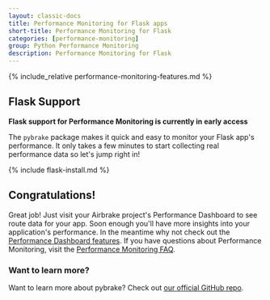 ```yaml
---
layout: classic-docs
title: Performance Monitoring for Flask apps
short-title: Performance Monitoring for Flask
categories: [performance-monitoring]
group: Python Performance Monitoring
description: Performance Monitoring for Flask
---
```


{% include_relative performance-monitoring-features.md %}

## Flask Support

**Flask support for Performance Monitoring is currently in early access**

The `pybrake` package makes it quick and easy to monitor your Flask app's
performance. It only takes a few minutes to start collecting real performance
data so let's jump right in!

{% include flask-install.md %}

## Congratulations!

Great job! Just visit your Airbrake project's Performance Dashboard to see route
data for your app. Soon enough you'll have more insights into your application's
performance. In the meantime why not check out the [Performance Dashboard
features](/docs/performance-monitoring/performance-dashboard-features/). If you
have questions about Performance Monitoring, visit the [Performance Monitoring
FAQ](/docs/performance-monitoring/frequently-asked-questions/).

### Want to learn more?

Want to learn more about pybrake? Check out [our official GitHub repo](https://github.com/airbrake/pybrake).
